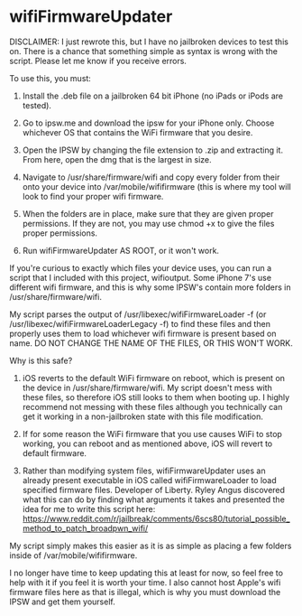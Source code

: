 # wifiFirmwareUpdater

DISCLAIMER: I just rewrote this, but I have no jailbroken devices to test this on. There is a chance that something simple as syntax is wrong with the script. Please let me know if you receive errors.

To use this, you must:

1. Install the .deb file on a jailbroken 64 bit iPhone (no iPads or iPods are tested).

2. Go to ipsw.me and download the ipsw for your iPhone only. Choose whichever OS that contains the WiFi firmware that you desire.

3. Open the IPSW by changing the file extension to .zip and extracting it. From here, open the dmg that is the largest in size.

4. Navigate to /usr/share/firmware/wifi and copy every folder from their onto your device into /var/mobile/wififirmware (this is where my tool will look to find your proper wifi firmware.

5. When the folders are in place, make sure that they are given proper permissions. If they are not, you may use chmod +x to give the files proper permissions.

6. Run wifiFirmwareUpdater AS ROOT, or it won't work.

If you're curious to exactly which files your device uses, you can run a script that I included with this project, wifioutput. Some iPhone 7's use different wifi firmware, and this is why some IPSW's contain more folders in /usr/share/firmware/wifi.

My script parses the output of /usr/libexec/wifiFirmwareLoader -f (or /usr/libexec/wifiFirmwareLoaderLegacy -f) to find these files and then properly uses them to load whichever wifi firmware is present based on name. DO NOT CHANGE THE NAME OF THE FILES, OR THIS WON'T WORK.

Why is this safe?

1. iOS reverts to the default WiFi firmware on reboot, which is present on the device in /usr/share/firmware/wifi. My script doesn't mess with these files, so therefore iOS still looks to them when booting up. I highly recommend not messing with these files although you technically can get it working in a non-jailbroken state with this file modification.

2. If for some reason the WiFi firmware that you use causes WiFi to stop working, you can reboot and as mentioned above, iOS will revert to default firmware.

3. Rather than modifying system files, wifiFirmwareUpdater uses an already present executable in iOS called wifiFirmwareLoader to load specified firmware files. Developer of Liberty. Ryley Angus discovered what this can do by finding what arguments it takes and presented the idea for me to write this script here: https://www.reddit.com/r/jailbreak/comments/6scs80/tutorial_possible_method_to_patch_broadpwn_wifi/

My script simply makes this easier as it is as simple as placing a few folders inside of /var/mobile/wififirmware.

I no longer have time to keep updating this at least for now, so feel free to help with it if you feel it is worth your time. I also cannot host Apple's wifi firmware files here as that is illegal, which is why you must download the IPSW and get them yourself.

